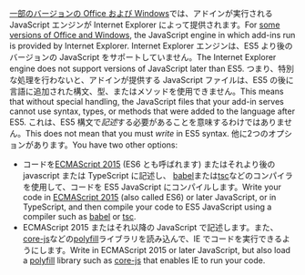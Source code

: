<span data-ttu-id="be75a-101">[一部のバージョンの Office および Windows](../concepts/browsers-used-by-office-web-add-ins.md)では、アドインが実行される JavaScript エンジンが Internet Explorer によって提供されます。</span><span class="sxs-lookup"><span data-stu-id="be75a-101">For [some versions of Office and Windows](../concepts/browsers-used-by-office-web-add-ins.md), the JavaScript engine in which add-ins run is provided by Internet Explorer.</span></span> <span data-ttu-id="be75a-102">Internet Explorer エンジンは、ES5 より後のバージョンの JavaScript をサポートしていません。</span><span class="sxs-lookup"><span data-stu-id="be75a-102">The Internet Explorer engine does not support versions of JavaScript later than ES5.</span></span> <span data-ttu-id="be75a-103">つまり、特別な処理を行わないと、アドインが提供する JavaScript ファイルは、ES5 の後に言語に追加された構文、型、またはメソッドを使用できません。</span><span class="sxs-lookup"><span data-stu-id="be75a-103">This means that without special handling, the JavaScript files that your add-in serves cannot use syntax, types, or methods that were added to the language after ES5.</span></span> <span data-ttu-id="be75a-104">これは、ES5 構文で*記述*する必要があることを意味するわけではありません。</span><span class="sxs-lookup"><span data-stu-id="be75a-104">This does not mean that you must *write* in ES5 syntax.</span></span> <span data-ttu-id="be75a-105">他に2つのオプションがあります。</span><span class="sxs-lookup"><span data-stu-id="be75a-105">You have two other options:</span></span>

- <span data-ttu-id="be75a-106">コードを[ECMAScript 2015](https://www.w3schools.com/Js/js_es6.asp) (ES6 とも呼ばれます) またはそれより後の javascript または TypeScript に記述し、 [babel](https://babeljs.io/)または[tsc](https://www.typescriptlang.org/index.html)などのコンパイラを使用して、コードを ES5 JavaScript にコンパイルします。</span><span class="sxs-lookup"><span data-stu-id="be75a-106">Write your code in [ECMAScript 2015](https://www.w3schools.com/Js/js_es6.asp) (also called ES6) or later JavaScript, or in TypeScript, and then compile your code to ES5 JavaScript using a compiler such as [babel](https://babeljs.io/) or [tsc](https://www.typescriptlang.org/index.html).</span></span>
- <span data-ttu-id="be75a-107">ECMAScript 2015 またはそれ以降の JavaScript で記述します。また、 [core-js](https://github.com/zloirock/core-js)などの[polyfill](https://wikipedia.org/wiki/Polyfill_(programming))ライブラリを読み込んで、IE でコードを実行できるようにします。</span><span class="sxs-lookup"><span data-stu-id="be75a-107">Write in ECMAScript 2015 or later JavaScript, but also load a [polyfill](https://wikipedia.org/wiki/Polyfill_(programming)) library such as [core-js](https://github.com/zloirock/core-js) that enables IE to run your code.</span></span>
